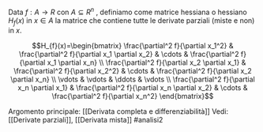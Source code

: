 Data $f: A \to R$ con $A \subseteq R^{n}$ ,
definiamo come matrice hessiana o hessiano $H_{f}(x)$ in $x\in A$ la matrice che contiene tutte le derivate parziali (miste e non) in $x$. 

$$H_{f}(x)=\begin{bmatrix} \frac{\partial^2 f}{\partial x_1^2} & \frac{\partial^2 f}{\partial x_1 \partial x_2} & \cdots & \frac{\partial^2 f}{\partial x_1 \partial x_n} \\ \frac{\partial^2 f}{\partial x_2 \partial x_1} & \frac{\partial^2 f}{\partial x_2^2} & \cdots & \frac{\partial^2 f}{\partial x_2 \partial x_n} \\ \vdots & \vdots & \ddots & \vdots \\ \frac{\partial^2 f}{\partial x_n \partial x_1} & \frac{\partial^2 f}{\partial x_n \partial x_2} & \cdots & \frac{\partial^2 f}{\partial x_n^2} \end{bmatrix}$$

Argomento principale: [[Derivata completa e differenziabilità]]
Vedi: [[Derivate parziali]], [[Derivata mista]]
#analisi2 